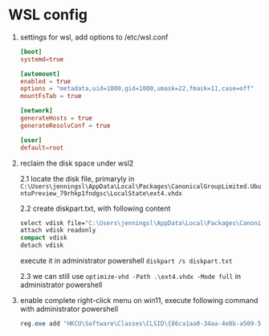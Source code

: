 # WSL config

1. settings for wsl, add options to /etc/wsl.conf

    ```conf
    [boot]
    systemd=true

    [automount]
    enabled = true
    options = "metadata,uid=1000,gid=1000,umask=22,fmask=11,case=off"
    mountFsTab = true

    [network]
    generateHosts = true
    generateResolvConf = true

    [user]
    default=root
    ```

2. reclaim the disk space under wsl2

    2.1 locate the disk file, primaryly in `C:\Users\jenningsl\AppData\Local\Packages\CanonicalGroupLimited.UbuntuPreview_79rhkp1fndgsc\LocalState\ext4.vhdx`

    2.2 create diskpart.txt, with following content

    ```cmd
    select vdisk file="C:\Users\jenningsl\AppData\Local\Packages\CanonicalGroupLimited.UbuntuPreview_79rhkp1fndgsc\LocalState\ext4.vhdx"
    attach vdisk readonly
    compact vdisk
    detach vdisk
    ```

    execute it in administrator powershell  ``` diskpart /s diskpart.txt ```

    2.3 we can still use `optimize-vhd -Path .\ext4.vhdx -Mode full` in administrator powershell

3. enable complete right-click menu on win11, execute following command with administrator powershell

    ```powershell
    reg.exe add "HKCU\Software\Classes\CLSID\{86ca1aa0-34aa-4e8b-a509-50c905bae2a2}\InprocServer32" /f /ve
    ```
